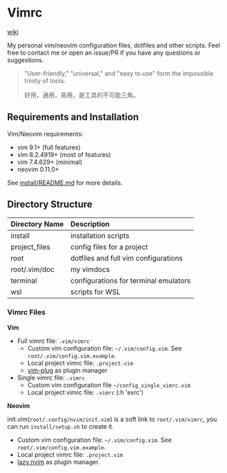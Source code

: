 # Vimrc

[wiki](https://github.com/jiangyinzuo/vimrc/wiki)

My personal vim/neovim configuration files, dotfiles and other scripts. Feel free to contact me or open an issue/PR if you have any questions or suggestions.

> "User-friendly," "universal," and "easy to use" form the impossible trinity of tools.
>
> 好用，通用，易用，是工具的不可能三角。

## Requirements and Installation

Vim/Neovim requirements:

- vim 9.1+ (full features)
- vim 8.2.4919+ (most of features)
- vim 7.4.629+ (minimal)
- neovim 0.11.0+

See [install/README.md](./install/README.md) for more details.

## Directory Structure

| Directory Name   | Description                           |
| :--------------- | :------------------------------------ |
| install          | installation scripts                  |
| project_files    | config files for a project            |
| root             | dotfiles and full vim configurations  |
| root/.vim/doc    | my vimdocs                            |
| terminal         | configurations for terminal emulators |
| wsl              | scripts for WSL                       |

### Vimrc Files

**Vim**

- Full vimrc file: `.vim/vimrc`
    - Custom vim configuration file: `~/.vim/config.vim`. See `root/.vim/config.vim.example`.
    - Local project vimrc file: `.project.vim`
    - [vim-plug](https://github.com/junegunn/vim-plug) as plugin manager
- Single vimrc file: `.vimrc`
    - Custom vim configuration file `~/config_single_vimrc.vim`
    - Local project vimrc file: `.vimrc` (:h 'exrc')

**Neovim**

init.vim(`root/.config/nvim/init.vim`) is a soft link to `root/.vim/vimrc`, you can run `install/setup.sh` to create it.

- Custom vim configuration file: `~/.vim/config.vim`. See `root/.vim/config.vim.example`.
- Local project vimrc file: `.project.vim`
- [lazy.nvim](https://github.com/folke/lazy.nvim) as plugin manager.
